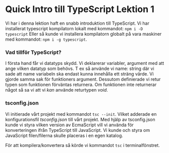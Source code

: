 # Quick Intro till TypeScript Lektion 1

Vi har i denna lektion haft en snabb introduktion till TypeScript.
Vi har installerat typescript kompilatorn lokalt med kommandot: `npm i -D typescript`
Eller så kunde vi installera kompilatorn globalt på vara maskiner med kommandot: `npm i -g typescript`.

### Vad tillför TypeScript?

I första hand får vi datatyps skydd. Vi deklarerar variabler, argument med att ange vilken datatyp som behövs. T ex så använde vi name: string där vi sade att name variabeln ska endast kunna innehålla ett sträng värde.
Vi gjorde samma sak för funktioners argument. Dessutom definierade vi retur typen som funktionen förväntas returnera. Om funktionen inte returnerar något så sa vi att vi _kan_ använde returtypen _void_.

### tsconfig.json

Vi initierade vårt projekt med kommandot `tsc --init`.
Vilket adderade en konfigurationsfil _tsconfig.json_ till vårt projekt.
Med hjälp av tsconfig.json kunde vi styra vilken version av EcmaScript vill vi använda för konverteringen ifrån TypeScript till JavaScript. Vi kunde och styra om JavaScript filen/filerna skulle placeras i en egen katalog.

För att kompilera/konvertera så körde vi kommandot `tsc` i terminalfönstret.
